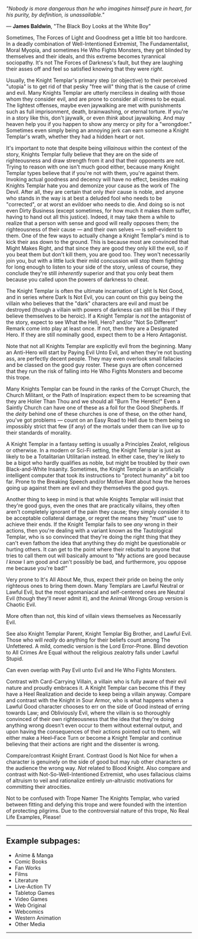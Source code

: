 _"Nobody is more dangerous than he who imagines himself pure in heart, for his purity, by definition, is unassailable."_

— **James Baldwin**, "The Black Boy Looks at the White Boy"

Sometimes, The Forces of Light and Goodness get a little bit too hardcore. In a deadly combination of Well-Intentioned Extremist, The Fundamentalist, Moral Myopia, and sometimes He Who Fights Monsters, they get blinded by themselves and their ideals, and this extreme becomes tyrannical sociopathy. It's not The Forces of Darkness's fault, but they are laughing their asses off and feel so satisfied knowing that they were _right_.

Usually, the Knight Templar's primary step (or objective) to their perceived "utopia" is to get rid of that pesky "free will" thing that is the cause of crime and evil. Many Knights Templar are utterly merciless in dealing with those whom they consider evil, and are prone to consider all crimes to be equal. The lightest offenses, maybe even jaywalking are met with punishments such as full imprisonment, death, brainwashing, or eternal torture. If you're in a story like this, don't jaywalk, or even _think_ about jaywalking. And may heaven help you if you happen to show any mercy or pity for a "wrongdoer." Sometimes even simply being an annoying jerk can earn someone a Knight Templar's wrath, whether they had a hidden heart or not.

It's important to note that despite being _villainous_ within the context of the story, Knights Templar fully believe that they are on the side of righteousness and draw strength from it and that their opponents are not. Trying to reason with one isn't much good either, because many Knight Templar types believe that if you're not with them, you're against them. Invoking actual goodness and decency will have no effect, besides making Knights Templar hate you and demonize your cause as the work of The Devil. After all, they are certain that only _their_ cause is noble, and anyone who stands in the way is at best a deluded fool who needs to be "corrected", or at worst an evildoer who needs to die. And doing so is not even Dirty Business (except sometimes, for how much it makes _them_ suffer, having to hand out all this justice). Indeed, it may take them a while to realize that a person with sense and good will really opposes them; the righteousness of their cause — and their own selves — is self-evident to them. One of the few ways to actually change a Knight Templar's mind is to kick their ass down to the ground. This is because most are convinced that Might Makes Right, and that since they are good they only kill the evil, so if you beat them but don't kill them, you are good too. They won't necessarily join you, but with a little luck their mild concussion will stop them fighting for long enough to listen to your side of the story, unless of course, they conclude they're still _inherently_ superior and that you only beat them because you called upon the powers of darkness to cheat.

The Knight Templar is often the ultimate incarnation of Light Is Not Good, and in series where Dark Is Not Evil, you can count on this guy being the villain who believes that the "dark" characters are evil and must be destroyed (though a villain with powers of darkness can still be this if they believe themselves to be heroic). If a Knight Templar is _not_ the antagonist of the story, expect to see What the Hell, Hero? and/or "Not So Different" Remark come into play at least once. If not, then they are a Designated Hero. If they are still nominally good, expect them to be a Hero Antagonist.

Note that not all Knights Templar are explicitly evil from the beginning. Many an Anti-Hero will start by Paying Evil Unto Evil, and when they're not busting ass, are perfectly decent people. They may even overlook small fallacies and be classed on the good guy roster. These guys are often concerned that they run the risk of falling into He Who Fights Monsters and become this trope.

Many Knights Templar can be found in the ranks of the Corrupt Church, the Church Militant, or the Path of Inspiration: expect them to be screaming that they are Holier Than Thou and we should all "Burn The Heretic!" Even a Saintly Church can have one of these as a foil for the Good Shepherds. If the _deity_ behind one of these churches is one of these, on the other hand, you've got problems — count on an Easy Road to Hell due to them being so impossibly strict that few (if any) of the mortals under them can live up to their standards of morality.

A Knight Templar in a fantasy setting is usually a Principles Zealot, religious or otherwise. In a modern or Sci-Fi setting, the Knight Templar is just as likely to be a Totalitarian Utilitarian instead. In either case, they're likely to be a bigot who hardly qualifies as noble, but might be troubled by their own Black-and-White Insanity. Sometimes, the Knight Templar is an artificially intelligent computer that took its instructions to "protect humanity" a bit too far. Prone to the Breaking Speech and/or Motive Rant about how the heroes going up against them are evil and they themselves the good guys.

Another thing to keep in mind is that while Knights Templar will insist that they're good guys, even the ones that are practically villains, they often aren't completely ignorant of the pain they cause; they simply consider it to be acceptable collateral damage, or regret the means they "must" use to achieve their ends. If the Knight Templar fails to see _any_ wrong in their actions, then you're dealing with a variant known as the Tautological Templar, who is so convinced that they're doing the right thing that they can't even fathom the idea that anything they do might be questionable or hurting others. It can get to the point where their rebuttal to anyone that tries to call them out will basically amount to "My actions are good because _I know_ I am good and can't possibly be bad, and furthermore, you oppose me because you're bad!"

Very prone to It's All About Me, thus, expect their pride on being the only righteous ones to bring them down. Many Templars are Lawful Neutral or Lawful Evil, but the most egomaniacal and self-centered ones are Neutral Evil (though they'll never admit it), and the Animal Wrongs Group version is Chaotic Evil.

More often than not, this kind of villain views themselves as Necessarily Evil.

See also Knight Templar Parent, Knight Templar Big Brother, and Lawful Evil. Those who will _really_ do anything for their beliefs count among The Unfettered. A mild, comedic version is the Lord Error-Prone. Blind devotion to All Crimes Are Equal without the religious zealotry falls under Lawful Stupid.

Can even overlap with Pay Evil unto Evil and He Who Fights Monsters.

Contrast with Card-Carrying Villain, a villain who is fully aware of their evil nature and proudly embraces it. A Knight Templar can become this if they have a Heel Realization and decide to keep being a villain anyway. Compare and contrast with the Knight in Sour Armor, who is what happens when a Lawful Good character chooses to err on the side of Good instead of erring towards Law; and Obliviously Evil, where the villain is so thoroughly convinced of their own righteousness that the idea that they're doing anything wrong doesn't even occur to them without external output, and upon having the consequences of their actions pointed out to them, will either make a Heel–Face Turn or become a Knight Templar and continue believing that their actions are right and the dissenter is wrong.

Compare/contrast Knight Errant. Contrast Good Is Not Nice for when a character is genuinely on the side of good but may rub other characters or the audience the wrong way. _Not_ related to Blood Knight. Also compare and contrast with Not-So-Well-Intentioned Extremist, who uses fallacious claims of altruism to veil and rationalize entirely _un_\-altruistic motivations for committing their atrocities.

Not to be confused with Trope Namer The Knights Templar, who varied between fitting and defying this trope and were founded with the intention of protecting pilgrims. Due to the controversial nature of this trope, No Real Life Examples, Please!

___

## Example subpages:

-   Anime & Manga
-   Comic Books
-   Fan Works
-   Films
-   Literature
-   Live-Action TV
-   Tabletop Games
-   Video Games
-   Web Original
-   Webcomics
-   Western Animation
-   Other Media

___